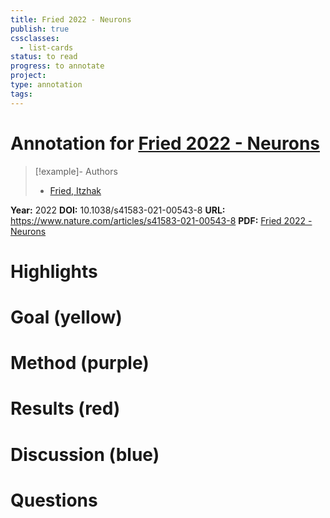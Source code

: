```yaml
---
title: Fried 2022 - Neurons
publish: true
cssclasses:
  - list-cards
status: to read
progress: to annotate
project:
type: annotation
tags:
---
```

# Annotation for [Fried 2022 - Neurons](Papers/References/Fried%202022%20-%20Neurons)

> [!example]- Authors
> - [Fried, Itzhak](Fried%2C%20Itzhak)

**Year:** 2022
**DOI:** 10.1038/s41583-021-00543-8
**URL:** https://www.nature.com/articles/s41583-021-00543-8
**PDF:** [Fried 2022 - Neurons](Papers/PDFs/Fried%202022%20-%20Neurons%20as%20will%20and%20representation.pdf)

# Highlights


# Goal (yellow)


# Method (purple)


# Results (red)


# Discussion (blue)


# Questions

